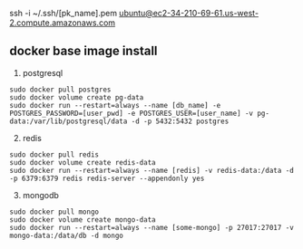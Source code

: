 ssh -i ~/.ssh/[pk_name].pem ubuntu@ec2-34-210-69-61.us-west-2.compute.amazonaws.com

## docker base image install

1. postgresql
```
sudo docker pull postgres
sudo docker volume create pg-data
sudo docker run --restart=always --name [db_name] -e POSTGRES_PASSWORD=[user_pwd] -e POSTGRES_USER=[user_name] -v pg-data:/var/lib/postgresql/data -d -p 5432:5432 postgres
```

2. redis
```
sudo docker pull redis
sudo docker volume create redis-data
sudo docker run --restart=always --name [redis] -v redis-data:/data -d -p 6379:6379 redis redis-server --appendonly yes
```

3. mongodb
```
sudo docker pull mongo
sudo docker volume create mongo-data
sudo docker run --restart=always --name [some-mongo] -p 27017:27017 -v mongo-data:/data/db -d mongo

```